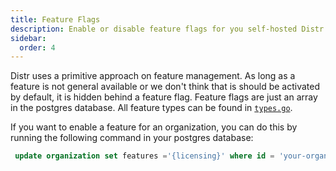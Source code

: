 ```yaml
---
title: Feature Flags
description: Enable or disable feature flags for you self-hosted Distr instance.
sidebar:
  order: 4
---
```


Distr uses a primitive approach on feature management.
As long as a feature is not general available or we don't think that is should be activated by default, it is hidden behind a feature flag.
Feature flags are just an array in the postgres database.
All feature types can be found in [`types.go`](https://github.com/glasskube/distr/blob/main/internal/types/types.go).

If you want to enable a feature for an organization, you can do this by running the following command in your postgres database:

```sql
 update organization set features ='{licensing}' where id = 'your-organization-id';
```
